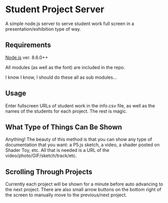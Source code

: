 # Student Project Server
A simple node.js server to serve student work full screen in a presentation/exhibition type of way. 

## Requirements
[Node.js](https://nodejs.org/en/) ver. 8.6.0++

All modules (as well as the font) are included in the repo. 

I know I know, I should do these all as sub modules...

## Usage
Enter fullscreen URLs of student work in the info.csv file, as well as the names of the students for each project. The rest is magic.

## What Type of Things Can Be Shown
Anything! The beauty of this method is that you can show any type of documentation that you want: a P5.js sketch, a video, a shader posted on Shader Toy, etc. All that is needed is a URL of the video/photo/GIF/sketch/track/etc.

## Scrolling Through Projects
Currently each project will be shown for a minute before auto advancing to the next project. There are also small arrow buttons on the bottom right of the screen to manually move to the previous/next project.


